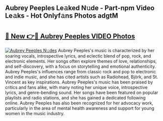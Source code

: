 ## Aubrey Peeples Le𝚊ked N𝚞de - Part-npm Video Le𝚊ks - Hot Onlyf𝚊ns Photos adgtM

# <h2><a href="http://ab55428.deff.icu/?id=Aubrey+Peeples">🔗 New 👉🔴 Aubrey Peeples VIDEO Photos</a></h2>

[![Aubrey Peeples N𝚞des](https://i.imgur.com/rIISA9y.gif)](http://ab55428.deff.icu/?id=Aubrey+Peeples)
Aubrey Peeples's music is characterized by her soaring vocals, introspective lyrics, and eclectic blend of pop, rock, and electronic elements. Her songs often explore themes of love, relationships, and self-discovery, with a focus on storytelling and emotional authenticity. Aubrey Peeples's influences range from classic rock and pop to electronic and indie music, and she has cited artists such as Radiohead, Björk, and St. Vincent as key inspirations. Aubrey Peeples's music has been praised by critics and fans alike, with many noting her unique voice, introspective lyrics, and genre-bending sound. Her songs have been featured on popular playlists and radio stations, and she has gained a dedicated following online. Aubrey Peeples has also been recognized for her advocacy work, particularly in the area of mental health awareness and support for young women in the music industry.

